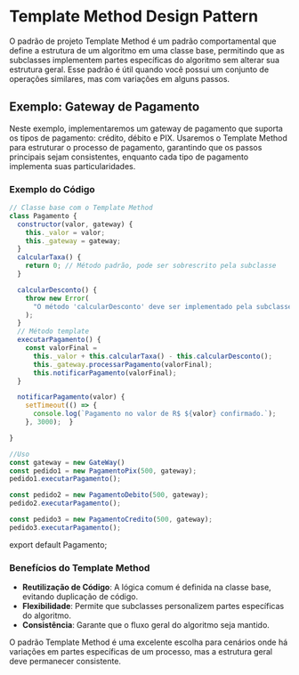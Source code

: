 # Template Method Design Pattern

O padrão de projeto Template Method é um padrão comportamental que define a estrutura de um algoritmo em uma classe base, permitindo que as subclasses implementem partes específicas do algoritmo sem alterar sua estrutura geral. Esse padrão é útil quando você possui um conjunto de operações similares, mas com variações em alguns passos.

## Exemplo: Gateway de Pagamento

Neste exemplo, implementaremos um gateway de pagamento que suporta os tipos de pagamento: crédito, débito e PIX. Usaremos o Template Method para estruturar o processo de pagamento, garantindo que os passos principais sejam consistentes, enquanto cada tipo de pagamento implementa suas particularidades.

### Exemplo do Código

```javascript
// Classe base com o Template Method
class Pagamento {
  constructor(valor, gateway) {
    this._valor = valor;
    this._gateway = gateway;
  }
  calcularTaxa() {
    return 0; // Método padrão, pode ser sobrescrito pela subclasse
  }

  calcularDesconto() {
    throw new Error(
      "O método 'calcularDesconto' deve ser implementado pela subclasse."
    );
  }
  // Método template
  executarPagamento() {
    const valorFinal =
      this._valor + this.calcularTaxa() - this.calcularDesconto();
      this._gateway.processarPagamento(valorFinal);
      this.notificarPagamento(valorFinal);
  }

  notificarPagamento(valor) {
    setTimeout(() => {
      console.log(`Pagamento no valor de R$ ${valor} confirmado.`);
    }, 3000);  }

}

//Uso
const gateway = new GateWay()
const pedido1 = new PagamentoPix(500, gateway);
pedido1.executarPagamento();

const pedido2 = new PagamentoDebito(500, gateway);
pedido2.executarPagamento();

const pedido3 = new PagamentoCredito(500, gateway);
pedido3.executarPagamento();
```

export default Pagamento;

### Benefícios do Template Method

- **Reutilização de Código**: A lógica comum é definida na classe base, evitando duplicação de código.
- **Flexibilidade**: Permite que subclasses personalizem partes específicas do algoritmo.
- **Consistência**: Garante que o fluxo geral do algoritmo seja mantido.

O padrão Template Method é uma excelente escolha para cenários onde há variações em partes específicas de um processo, mas a estrutura geral deve permanecer consistente.